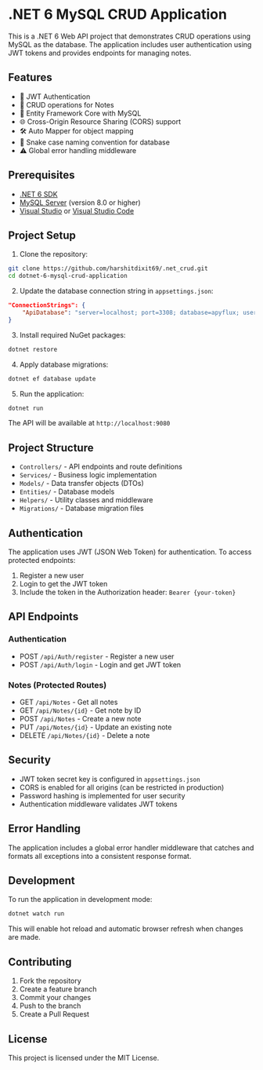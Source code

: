 # .NET 6 MySQL CRUD Application

This is a .NET 6 Web API project that demonstrates CRUD operations using MySQL as the database. The application includes user authentication using JWT tokens and provides endpoints for managing notes.

## Features

- 🔐 JWT Authentication
- 📝 CRUD operations for Notes
- 🔄 Entity Framework Core with MySQL
- 🌐 Cross-Origin Resource Sharing (CORS) support
- 🛠️ Auto Mapper for object mapping
- 🐍 Snake case naming convention for database
- ⚠️ Global error handling middleware

## Prerequisites

- [.NET 6 SDK](https://dotnet.microsoft.com/download/dotnet/6.0)
- [MySQL Server](https://dev.mysql.com/downloads/mysql/) (version 8.0 or higher)
- [Visual Studio](https://visualstudio.microsoft.com/) or [Visual Studio Code](https://code.visualstudio.com/)

## Project Setup

1. Clone the repository:
```bash
git clone https://github.com/harshitdixit69/.net_crud.git
cd dotnet-6-mysql-crud-application
```

2. Update the database connection string in `appsettings.json`:
```json
"ConnectionStrings": {
    "ApiDatabase": "server=localhost; port=3308; database=apyflux; user={DB_USERNAME}; password={DBPASSWORD}"
}
```

3. Install required NuGet packages:
```bash
dotnet restore
```

4. Apply database migrations:
```bash
dotnet ef database update
```

5. Run the application:
```bash
dotnet run
```

The API will be available at `http://localhost:9080`

## Project Structure

- `Controllers/` - API endpoints and route definitions
- `Services/` - Business logic implementation
- `Models/` - Data transfer objects (DTOs)
- `Entities/` - Database models
- `Helpers/` - Utility classes and middleware
- `Migrations/` - Database migration files

## Authentication

The application uses JWT (JSON Web Token) for authentication. To access protected endpoints:

1. Register a new user
2. Login to get the JWT token
3. Include the token in the Authorization header: `Bearer {your-token}`

## API Endpoints

### Authentication
- POST `/api/Auth/register` - Register a new user
- POST `/api/Auth/login` - Login and get JWT token

### Notes (Protected Routes)
- GET `/api/Notes` - Get all notes
- GET `/api/Notes/{id}` - Get note by ID
- POST `/api/Notes` - Create a new note
- PUT `/api/Notes/{id}` - Update an existing note
- DELETE `/api/Notes/{id}` - Delete a note

## Security

- JWT token secret key is configured in `appsettings.json`
- CORS is enabled for all origins (can be restricted in production)
- Password hashing is implemented for user security
- Authentication middleware validates JWT tokens

## Error Handling

The application includes a global error handler middleware that catches and formats all exceptions into a consistent response format.

## Development

To run the application in development mode:

```bash
dotnet watch run
```

This will enable hot reload and automatic browser refresh when changes are made.

## Contributing

1. Fork the repository
2. Create a feature branch
3. Commit your changes
4. Push to the branch
5. Create a Pull Request

## License

This project is licensed under the MIT License. 